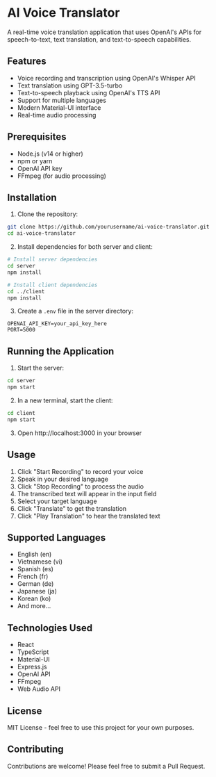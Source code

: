 # AI Voice Translator

A real-time voice translation application that uses OpenAI's APIs for speech-to-text, text translation, and text-to-speech capabilities.

## Features

- Voice recording and transcription using OpenAI's Whisper API
- Text translation using GPT-3.5-turbo
- Text-to-speech playback using OpenAI's TTS API
- Support for multiple languages
- Modern Material-UI interface
- Real-time audio processing

## Prerequisites

- Node.js (v14 or higher)
- npm or yarn
- OpenAI API key
- FFmpeg (for audio processing)

## Installation

1. Clone the repository:
```bash
git clone https://github.com/yourusername/ai-voice-translator.git
cd ai-voice-translator
```

2. Install dependencies for both server and client:
```bash
# Install server dependencies
cd server
npm install

# Install client dependencies
cd ../client
npm install
```

3. Create a `.env` file in the server directory:
```env
OPENAI_API_KEY=your_api_key_here
PORT=5000
```

## Running the Application

1. Start the server:
```bash
cd server
npm start
```

2. In a new terminal, start the client:
```bash
cd client
npm start
```

3. Open http://localhost:3000 in your browser

## Usage

1. Click "Start Recording" to record your voice
2. Speak in your desired language
3. Click "Stop Recording" to process the audio
4. The transcribed text will appear in the input field
5. Select your target language
6. Click "Translate" to get the translation
7. Click "Play Translation" to hear the translated text

## Supported Languages

- English (en)
- Vietnamese (vi)
- Spanish (es)
- French (fr)
- German (de)
- Japanese (ja)
- Korean (ko)
- And more...

## Technologies Used

- React
- TypeScript
- Material-UI
- Express.js
- OpenAI API
- FFmpeg
- Web Audio API

## License

MIT License - feel free to use this project for your own purposes.

## Contributing

Contributions are welcome! Please feel free to submit a Pull Request. 